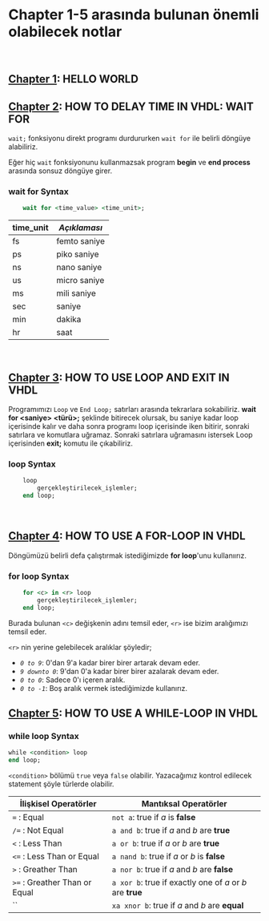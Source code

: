 # Chapter 1-5 arasında bulunan önemli olabilecek notlar

</br>

## [Chapter 1](T01_HelloWorldTb.vhd): HELLO WORLD

## [Chapter 2](T02_WaitForTb.vhd): HOW TO DELAY TIME IN VHDL: WAIT FOR

`wait;` fonksiyonu direkt programı durdururken `wait for` ile belirli döngüye alabiliriz.

Eğer hiç `wait` fonksiyonunu kullanmazsak program **begin** ve **end process** arasında sonsuz döngüye girer.

### **wait for Syntax**

```VHDL
    wait for <time_value> <time_unit>;
 ```

| **time_unit** | *Açıklaması* |
| :------------ | ------------ |
| fs            | femto saniye |
| ps            | piko saniye  |
| ns            | nano saniye  |
| us            | micro saniye |
| ms            | mili saniye  |
| sec           | saniye       |
| min           | dakika       |
| hr            | saat         |

</br>

## [Chapter 3](T03_LoopTb.vhd): HOW TO USE LOOP AND EXIT IN VHDL

Programımızı `Loop` ve `End Loop;` satırları arasında tekrarlara sokabiliriz. **wait for \<saniye> <türü>;** şeklinde bitirecek olursak, bu saniye kadar loop içerisinde kalır ve daha sonra programı loop içerisinde iken bitirir, sonraki satırlara ve komutlara uğramaz. Sonraki satırlara uğramasını istersek Loop içerisinden **exit;** komutu ile çıkabiliriz.

### **loop Syntax**

```VHDL
    loop
        gerçekleştirilecek_işlemler;
    end loop;
 ```

</br>

## [Chapter 4](T04_ForLoopTb.vhd): HOW TO USE A FOR-LOOP IN VHDL

Döngümüzü belirli defa çalıştırmak istediğimizde **for loop**'unu kullanıırız.

### **for loop Syntax**

```VHDL
    for <c> in <r> loop
        gerçekleştirilecek_işlemler;
    end loop;
 ```

Burada bulunan `<c>` değişkenin adını temsil eder, `<r>` ise bizim aralığımızı temsil eder.

`<r>` nin yerine gelebilecek aralıklar şöyledir;

* *`0 to 9`*: 0'dan 9'a kadar birer birer artarak devam eder.
* *`9 downto 0`*: 9'dan 0'a kadar birer birer azalarak devam eder.
* *`0 to 0`*: Sadece 0'ı içeren aralık.
* *`0 to -1`*: Boş aralık vermek istediğimizde kullanırız.

## [Chapter 5](T05_WhileLoop.vhd): HOW TO USE A WHILE-LOOP IN VHDL

### **while loop Syntax**

```VHDL
while <condition> loop
end loop;
```

`<condition>` bölümü `true` veya `false` olabilir. Yazacağımız kontrol edilecek statement şöyle türlerde olabilir.

| İlişkisel Operatörler         | Mantıksal Operatörler                                     |
| ----------------------------- | --------------------------------------------------------- |
| `=` : Equal                   | `not a`: true if *a* is **false**                         |
| `/=` : Not Equal              | `a and b`: true if *a* and *b* are **true**               |
| `<` : Less Than               | `a or b`: true if *a* or *b* are **true**                 |
| `<=` : Less Than or Equal     | `a nand b`: true if *a* or *b* is **false**               |
| `>` : Greather Than           | `a nor b`: true if *a* and *b* are **false**              |
| `>=` : Greather Than or Equal | `a xor b`: true if exactly one of *a* or *b* are **true** |
| ``                           | `xa xnor b`: true if *a* and *b* are **equal**            |
